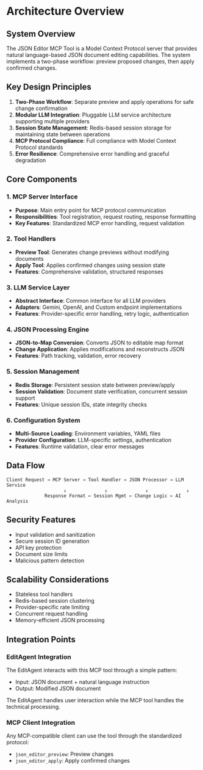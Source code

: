 # Architecture Overview

## System Overview

The JSON Editor MCP Tool is a Model Context Protocol server that provides natural language-based JSON document editing capabilities. The system implements a two-phase workflow: preview proposed changes, then apply confirmed changes.

## Key Design Principles

1. **Two-Phase Workflow**: Separate preview and apply operations for safe change confirmation
2. **Modular LLM Integration**: Pluggable LLM service architecture supporting multiple providers
3. **Session State Management**: Redis-based session storage for maintaining state between operations
4. **MCP Protocol Compliance**: Full compliance with Model Context Protocol standards
5. **Error Resilience**: Comprehensive error handling and graceful degradation

## Core Components

### 1. MCP Server Interface
- **Purpose**: Main entry point for MCP protocol communication
- **Responsibilities**: Tool registration, request routing, response formatting
- **Key Features**: Standardized MCP error handling, request validation

### 2. Tool Handlers
- **Preview Tool**: Generates change previews without modifying documents
- **Apply Tool**: Applies confirmed changes using session state
- **Features**: Comprehensive validation, structured responses

### 3. LLM Service Layer
- **Abstract Interface**: Common interface for all LLM providers
- **Adapters**: Gemini, OpenAI, and Custom endpoint implementations
- **Features**: Provider-specific error handling, retry logic, authentication

### 4. JSON Processing Engine
- **JSON-to-Map Conversion**: Converts JSON to editable map format
- **Change Application**: Applies modifications and reconstructs JSON
- **Features**: Path tracking, validation, error recovery

### 5. Session Management
- **Redis Storage**: Persistent session state between preview/apply
- **Session Validation**: Document state verification, concurrent session support
- **Features**: Unique session IDs, state integrity checks

### 6. Configuration System
- **Multi-Source Loading**: Environment variables, YAML files
- **Provider Configuration**: LLM-specific settings, authentication
- **Features**: Runtime validation, clear error messages

## Data Flow

```
Client Request → MCP Server → Tool Handler → JSON Processor → LLM Service
                     ↓              ↓              ↓              ↓
              Response Format ← Session Mgmt ← Change Logic ← AI Analysis
```

## Security Features

- Input validation and sanitization
- Secure session ID generation
- API key protection
- Document size limits
- Malicious pattern detection

## Scalability Considerations

- Stateless tool handlers
- Redis-based session clustering
- Provider-specific rate limiting
- Concurrent request handling
- Memory-efficient JSON processing

## Integration Points

### EditAgent Integration
The EditAgent interacts with this MCP tool through a simple pattern:
- Input: JSON document + natural language instruction
- Output: Modified JSON document

The EditAgent handles user interaction while the MCP tool handles the technical processing.

### MCP Client Integration
Any MCP-compatible client can use the tool through the standardized protocol:
- `json_editor_preview`: Preview changes
- `json_editor_apply`: Apply confirmed changes